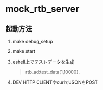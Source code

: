 mock_rtb_server
===============

起動方法
--------

1. make debug_setup
2. make start
3. eshell上でテストデータを生成

     > rtb_ad:test_data(1,10000).

4. DEV HTTP CLIENTやcurlでJSONをPOST

